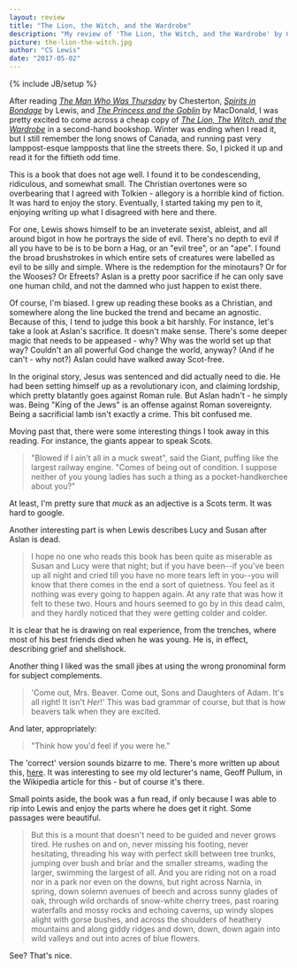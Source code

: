 ```yaml
---
layout: review
title: "The Lion, the Witch, and the Wardrobe"
description: "My review of 'The Lion, the Witch, and the Wardrobe' by CS Lewis"
picture: the-lion-the-witch.jpg
author: "CS Lewis"
date: "2017-05-02"
---
```

{% include JB/setup %}

After reading [_The Man Who Was Thursday_](https://en.wikipedia.org/wiki/The_Man_Who_Was_Thursday) by Chesterton, [_Spirits in Bondage_](https://www.burntfen.com/the-litt-review/spirits-in-bondage/) by Lewis, and [_The Princess and the Goblin_](https://www.burntfen.com/the-litt-review/the-princess-and-the-goblin/) by MacDonald, I was pretty excited to come across a cheap copy of [_The Lion, The Witch, and the Wardrobe_](http://amzn.to/2qyWhLJ) in a second-hand bookshop. Winter was ending when I read it, but I still remember the long snows of Canada, and running past very lamppost-esque lampposts that line the streets there. So, I picked it up and read it for the fiftieth odd time.

This is a book that does not age well. I found it to be condescending, ridiculous, and somewhat small. The Christian overtones were so overbearing that I agreed with Tolkien - allegory is a horrible kind of fiction. It was hard to enjoy the story. Eventually, I started taking my pen to it, enjoying writing up what I disagreed with here and there.

For one, Lewis shows himself to be an inveterate sexist, ableist, and all around bigot in how he portrays the side of evil. There's no depth to evil if all you have to be is to be born a Hag, or an "evil tree", or an "ape". I found the broad brushstrokes in which entire sets of creatures were labelled as evil to be silly and simple. Where is the redemption for the minotaurs? Or for the Wooses? Or Efreets? Aslan is a pretty poor sacrifice if he can only save one human child, and not the damned who just happen to exist there.

Of course, I'm biased. I grew up reading these books as a Christian, and somewhere along the line bucked the trend and became an agnostic. Because of this, I tend to judge this book a bit harshly. For instance, let's take a look at Aslan's sacrifice. It doesn't make sense. There's some deeper magic that needs to be appeased - why? Why was the world set up that way? Couldn't an all powerful God change the world, anyway? (And if he can't - why not?) Aslan could have walked away Scot-free.

In the original story, Jesus was sentenced and did actually need to die. He had been setting himself up as a revolutionary icon, and claiming lordship, which pretty blatantly goes against Roman rule. But Aslan hadn't - he simply was. Being "King of the Jews" is an offense against Roman sovereignty. Being a sacrificial lamb isn't exactly a crime. This bit confused me.

Moving past that, there were some interesting things I took away in this reading. For instance, the giants appear to speak Scots.

> "Blowed if I ain't all in a muck sweat", said the Giant, puffing like the largest railway engine. "Comes of being out of condition. I suppose neither of you young ladies has such a thing as a pocket-handkerchee about you?"

At least, I'm pretty sure that _muck_ as an adjective is a Scots term. It was hard to google.

Another interesting part is when Lewis describes Lucy and Susan after Aslan is dead.

> I hope no one who reads this book has been quite as miserable as Susan and Lucy were that night; but if you have been--if you've been up all night and cried till you have no more tears left in you--you will know that there comes in the end a sort of quietness. You feel as it nothing was every going to happen again. At any rate that was how it felt to these two. Hours and hours seemed to go by in this dead calm, and they hardly noticed that they were getting colder and colder.

It is clear that he is drawing on real experience, from the trenches, where most of his best friends died when he was young. He is, in effect, describing grief and shellshock. 

Another thing I liked was the small jibes at using the wrong pronominal form for subject complements.

> 'Come out, Mrs. Beaver. Come out, Sons and Daughters of Adam. It's all right! It isn't _Her_!' This was bad grammar of course, but that is how beavers talk when they are excited.

And later, appropriately:

> "Think how you'd feel if you were he."

The 'correct' version sounds bizarre to me. There's more written up about this, [here](https://en.wikipedia.org/wiki/Subject_complement). It was interesting to see my old lecturer's name, Geoff Pullum, in the Wikipedia article for this - but of course it's there.

Small points aside, the book was a fun read, if only because I was able to rip into Lewis and enjoy the parts where he does get it right. Some passages were beautiful.

> But this is a mount that doesn't need to be guided and never grows tired. He rushes on and on, never missing his footing, never hesitating, threading his way with perfect skill between tree trunks, jumping over bush and briar and the smaller streams, wading the larger, swimming the largest of all. And you are riding not on a road nor in a park nor even on the downs, but right across Narnia, in spring, down solemn avenues of beech and across sunny glades of oak, through wild orchards of snow-white cherry trees, past roaring waterfalls and mossy rocks and echoing caverns, up windy slopes alight with gorse bushes, and across the shoulders of heathery mountains and along giddy ridges and down, down, down again into wild valleys and out into acres of blue flowers.

See? That's nice.
